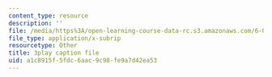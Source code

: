 ```yaml
---
content_type: resource
description: ''
file: /media/https%3A/open-learning-course-data-rc.s3.amazonaws.com/6-006-introduction-to-algorithms-fall-2011/a1c8915f5fdc6aac9c98fe9a7d42ea53_4iXLnF3hExw.srt
file_type: application/x-subrip
resourcetype: Other
title: 3play caption file
uid: a1c8915f-5fdc-6aac-9c98-fe9a7d42ea53
---
```

